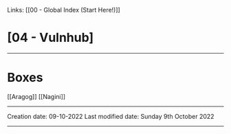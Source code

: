 Links: [[00 - Global Index (Start Here!)]]

# [04 - Vulnhub]
***
# Boxes
[[Aragog]]
[[Nagini]]



---
Creation date: 09-10-2022
Last modified date: Sunday 9th October 2022
***
